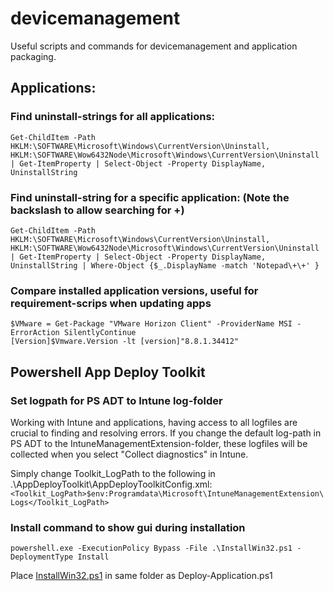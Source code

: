 # devicemanagement

Useful scripts and commands for devicemanagement and application packaging.

## Applications:
### Find uninstall-strings for all applications:
```
Get-ChildItem -Path HKLM:\SOFTWARE\Microsoft\Windows\CurrentVersion\Uninstall, HKLM:\SOFTWARE\Wow6432Node\Microsoft\Windows\CurrentVersion\Uninstall | Get-ItemProperty | Select-Object -Property DisplayName, UninstallString
```

### Find uninstall-string for a specific application: (Note the backslash to allow searching for +)
```
Get-ChildItem -Path HKLM:\SOFTWARE\Microsoft\Windows\CurrentVersion\Uninstall, HKLM:\SOFTWARE\Wow6432Node\Microsoft\Windows\CurrentVersion\Uninstall | Get-ItemProperty | Select-Object -Property DisplayName, UninstallString | Where-Object {$_.DisplayName -match 'Notepad\+\+' }
```

### Compare installed application versions, useful for requirement-scrips when updating apps
```
$VMware = Get-Package "VMware Horizon Client" -ProviderName MSI -ErrorAction SilentlyContinue
[Version]$Vmware.Version -lt [version]"8.8.1.34412"
```

## Powershell App Deploy Toolkit
### Set logpath for PS ADT to Intune log-folder
Working with Intune and applications, having access to all logfiles are crucial to finding and resolving errors. If you change the default log-path in PS ADT to the IntuneManagementExtension-folder, these logfiles will be collected when you select "Collect diagnostics" in Intune.

Simply change Toolkit_LogPath to the following in .\AppDeployToolkit\AppDeployToolkitConfig.xml: ````<Toolkit_LogPath>$env:Programdata\Microsoft\IntuneManagementExtension\Logs</Toolkit_LogPath>````

### Install command to show gui during installation
```powershell.exe -ExecutionPolicy Bypass -File .\InstallWin32.ps1 -DeploymentType Install```

Place [InstallWin32.ps1](https://github.com/Westgaard/devicemanagement/blob/main/Scripts/InstallWin32.ps1) in same folder as Deploy-Application.ps1
